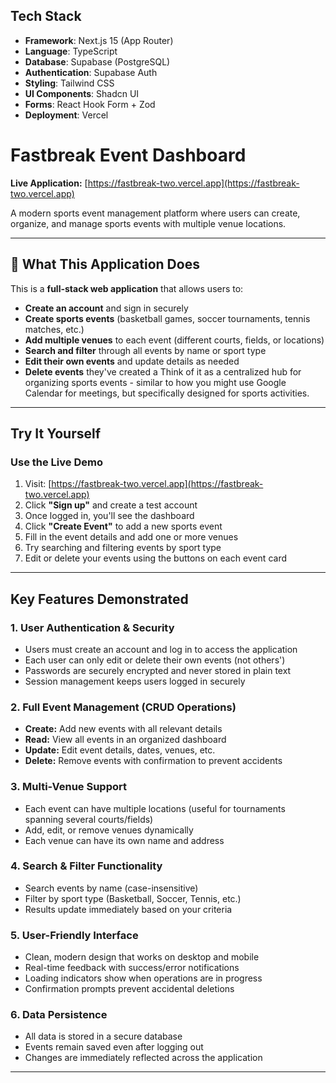 ## Tech Stack
- **Framework**: Next.js 15 (App Router)
- **Language**: TypeScript
- **Database**: Supabase (PostgreSQL)
- **Authentication**: Supabase Auth
- **Styling**: Tailwind CSS
- **UI Components**: Shadcn UI
- **Forms**: React Hook Form + Zod
- **Deployment**: Vercel

# Fastbreak Event Dashboard

**Live Application:** [https://fastbreak-two.vercel.app](https://fastbreak-two.vercel.app)

A modern sports event management platform where users can create, organize, and manage sports events with multiple venue locations.

---

## 🎯 What This Application Does

This is a **full-stack web application** that allows users to:

- **Create an account** and sign in securely
- **Create sports events** (basketball games, soccer tournaments, tennis matches, etc.)
- **Add multiple venues** to each event (different courts, fields, or locations)
- **Search and filter** through all events by name or sport type
- **Edit their own events** and update details as needed
- **Delete events** they've created
a
Think of it as a centralized hub for organizing sports events - similar to how you might use Google Calendar for meetings, but specifically designed for sports activities.

---

## Try It Yourself

### **Use the Live Demo**

1. Visit: [https://fastbreak-two.vercel.app](https://fastbreak-two.vercel.app)
2. Click **"Sign up"** and create a test account
3. Once logged in, you'll see the dashboard
4. Click **"Create Event"** to add a new sports event
5. Fill in the event details and add one or more venues
6. Try searching and filtering events by sport type
7. Edit or delete your events using the buttons on each event card

---

## Key Features Demonstrated

### **1. User Authentication & Security**
- Users must create an account and log in to access the application
- Each user can only edit or delete their own events (not others')
- Passwords are securely encrypted and never stored in plain text
- Session management keeps users logged in securely

### **2. Full Event Management (CRUD Operations)**
- **Create:** Add new events with all relevant details
- **Read:** View all events in an organized dashboard
- **Update:** Edit event details, dates, venues, etc.
- **Delete:** Remove events with confirmation to prevent accidents

### **3. Multi-Venue Support**
- Each event can have multiple locations (useful for tournaments spanning several courts/fields)
- Add, edit, or remove venues dynamically
- Each venue can have its own name and address

### **4. Search & Filter Functionality**
- Search events by name (case-insensitive)
- Filter by sport type (Basketball, Soccer, Tennis, etc.)
- Results update immediately based on your criteria

### **5. User-Friendly Interface**
- Clean, modern design that works on desktop and mobile
- Real-time feedback with success/error notifications
- Loading indicators show when operations are in progress
- Confirmation prompts prevent accidental deletions

### **6. Data Persistence**
- All data is stored in a secure database
- Events remain saved even after logging out
- Changes are immediately reflected across the application

---